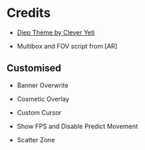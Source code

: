 # Credits

- [Diep Theme by Clever Yeti](https://github.com/CleverYeti/diep-themes/blob/main/diep-themes.js)

- Multibox and FOV script from [AR]

## Customised

- Banner Overwrite

- Cosmetic Overlay

- Custom Cursor
  
- Show FPS and Disable Predict Movement

- Scatter Zone
